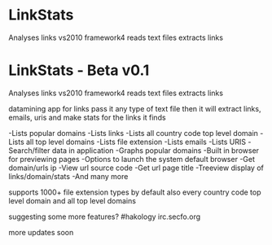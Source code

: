 LinkStats
=========

Analyses links
vs2010
framework4
reads text files 
extracts links

LinkStats - Beta v0.1
=====================

Analyses links
vs2010
framework4
reads text files 
extracts links

datamining app for links 
pass it any type of text file then it will extract links, emails, uris and make stats for the links it finds

-Lists popular domains
-Lists links
-Lists all country code top level domain
-Lists all top level domains
-Lists file extension
-Lists emails
-Lists URIS
-Search/filter data in application
-Graphs popular domains
-Built in browser for previewing pages
-Options to launch the system default browser
-Get domain/urls ip
-View url source code
-Get url page title
-Treeview display of links/domain/stats
-And many more

supports 1000+ file extension types by default
also every country code top level domain and all top level domains

suggesting some more features?
#hakology irc.secfo.org

more updates soon